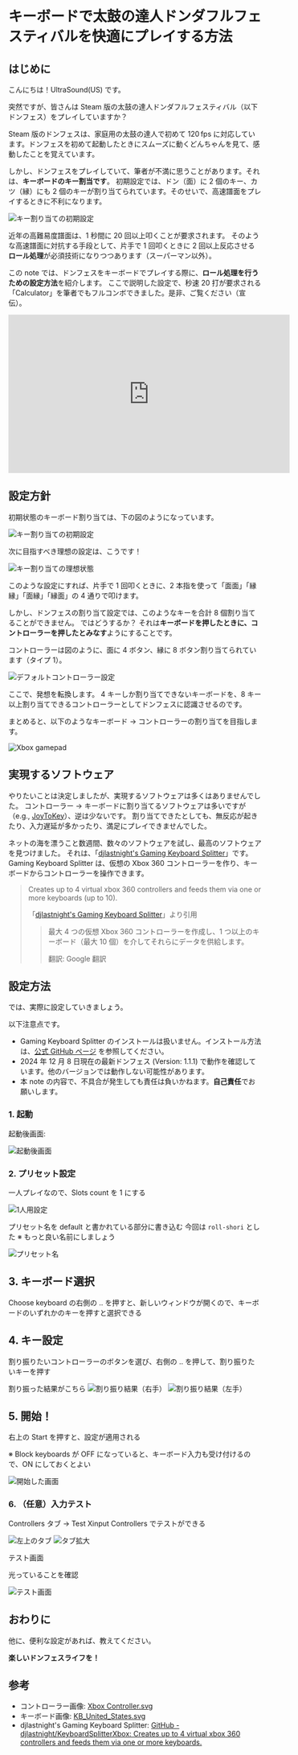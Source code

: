 # キーボードで太鼓の達人ドンダフルフェスティバルを快適にプレイする方法

## はじめに

こんにちは！UltraSound(US) です。

突然ですが、皆さんは Steam 版の太鼓の達人ドンダフルフェスティバル（以下ドンフェス）をプレイしていますか？

Steam 版のドンフェスは、家庭用の太鼓の達人で初めて 120 fps に対応しています。ドンフェスを初めて起動したときにスムーズに動くどんちゃんを見て、感動したことを覚えています。

しかし、ドンフェスをプレイしていて、筆者が不満に思うことがあります。それは、**キーボードのキー割当です**。
初期設定では、ドン（面）に 2 個のキー、カツ（縁）にも 2 個のキーが割り当てられています。そのせいで、高速譜面をプレイするときに不利になります。

![キー割り当ての初期設定](img/default-key-maps.png)

近年の高難易度譜面は、1 秒間に 20 回以上叩くことが要求されます。
そのような高速譜面に対抗する手段として、片手で 1 回叩くときに 2 回以上反応させる**ロール処理**が必須技術になりつつあります（スーパーマン以外）。

この note では、ドンフェスをキーボードでプレイする際に、**ロール処理を行うための設定方法**を紹介します。
ここで説明した設定で、秒速 20 打が要求される「Calculator」を筆者でもフルコンボできました。是非、ご覧ください（宣伝）。

<iframe width="560" height="315" src="https://www.youtube.com/embed/F6l3Ip0caBc?start=103" title="YouTube video player" frameborder="0" allow="accelerometer; autoplay; clipboard-write; encrypted-media; gyroscope; picture-in-picture; web-share" referrerpolicy="strict-origin-when-cross-origin" allowfullscreen></iframe>

## 設定方針

初期状態のキーボード割り当ては、下の図のようになっています。

![キー割り当ての初期設定](img/old-keyboard-maps.svg)

次に目指すべき理想の設定は、こうです！

![キー割り当ての理想状態](img/new-keyboard-maps.svg)

このような設定にすれば、片手で 1 回叩くときに、2 本指を使って「面面」「縁縁」「面縁」「縁面」の 4 通りで叩けます。

しかし、ドンフェスの割り当て設定では、このようなキーを合計 8 個割り当てることができません。
ではどうするか？
それは**キーボードを押したときに、コントローラーを押したとみなす**ようにすることです。

コントローラーは図のように、面に 4 ボタン、縁に 8 ボタン割り当てられています（タイプ 1）。

![デフォルトコントローラー設定](img/default-controller-maps.png)

ここで、発想を転換します。
4 キーしか割り当てできないキーボードを、8 キー以上割り当てできるコントローラーとしてドンフェスに認識させるのです。

まとめると、以下のようなキーボード → コントローラーの割り当てを目指します。

![Xbox gamepad](img/xbox-remaps.svg)

## 実現するソフトウェア

やりたいことは決定しましたが、実現するソフトウェアは多くはありませんでした。
コントローラー → キーボードに割り当てるソフトウェアは多いですが（e.g., [JoyToKey](https://joytokey.net/ja/)）、逆は少ないです。
割り当てできたとしても、無反応が起きたり、入力遅延が多かったり、満足にプレイできませんでした。

ネットの海を漂うこと数週間、数々のソフトウェアを試し、最高のソフトウェアを見つけました。
それは、「[djlastnight's Gaming Keyboard Splitter](https://github.com/djlastnight/KeyboardSplitterXbox)」です。
Gaming Keyboard Splitter は、仮想の Xbox 360 コントローラーを作り、キーボードからコントローラーを操作できます。

> Creates up to 4 virtual xbox 360 controllers and feeds them via one or more keyboards (up to 10).
>
> 「[djlastnight's Gaming Keyboard Splitter](https://github.com/djlastnight/KeyboardSplitterXbox)」より引用
>
>> 最大 4 つの仮想 Xbox 360 コントローラーを作成し、1 つ以上のキーボード（最大 10 個）を介してそれらにデータを供給します。
>>
>> 翻訳: Google 翻訳

## 設定方法

では、実際に設定していきましょう。

以下注意点です。

- Gaming Keyboard Splitter のインストールは扱いません。インストール方法は、[公式 GitHub ページ](https://github.com/djlastnight/KeyboardSplitterXbox) を参照してください。
- 2024 年 12 月 8 日現在の最新ドンフェス (Version: 1.1.1) で動作を確認しています。他のバージョンでは動作しない可能性があります。
- 本 note の内容で、不具合が発生しても責任は負いかねます。**自己責任**でお願いします。

### 1. 起動

起動後画面:

![起動後画面](img/01_init.png)

### 2. プリセット設定

一人プレイなので、Slots count を 1 にする

![1人用設定](img/02_init-small.png)

プリセット名を default と書かれている部分に書き込む
今回は `roll-shori` とした
※ もっと良い名前にしましょう

![プリセット名](img/03_input-preset-name.png)

## 3. キーボード選択

Choose keyboard の右側の .. を押すと、新しいウィンドウが開くので、キーボードのいずれかのキーを押すと選択できる

## 4. キー設定

割り振りたいコントローラーのボタンを選び、右側の .. を押して、割り振りたいキーを押す

割り振った結果がこちら
![割り振り結果（右手）](img/06_right-hand.png)
![割り振り結果（左手）](img/07_left-hand.png)

## 5. 開始！

右上の Start を押すと、設定が適用される

※ Block keyboards が OFF になっていると、キーボード入力も受け付けるので、ON にしておくとよい

![開始した画面](img/08_start-emulation.png)

### 6. （任意）入力テスト

Controllers タブ → Test Xinput Controllers でテストができる

![左上のタブ](img/09_test-controller.png)
![タブ拡大](img/10_test-controller-detail.png)

テスト画面

光っていることを確認

![テスト画面](img/11_test.png)

## おわりに

他に、便利な設定があれば、教えてください。

**楽しいドンフェスライフを！**

## 参考

- コントローラー画像: [Xbox Controller.svg](https://commons.wikimedia.org/wiki/File:Xbox_Controller.svg)
- キーボード画像: [KB_United_States.svg](https://commons.wikimedia.org/wiki/File:KB_United_States.svg)
- djlastnight's Gaming Keyboard Splitter: [GitHub - djlastnight/KeyboardSplitterXbox: Creates up to 4 virtual xbox 360 controllers and feeds them via one or more keyboards.](https://github.com/djlastnight/KeyboardSplitterXbox)
